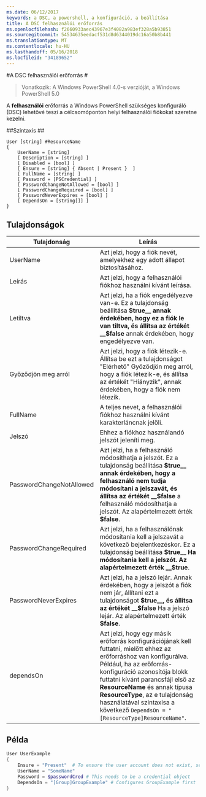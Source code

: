 ```yaml
---
ms.date: 06/12/2017
keywords: a DSC, a powershell, a konfiguráció, a beállítása
title: A DSC felhasználói erőforrás
ms.openlocfilehash: f2660933aec43967e3f4082a983ef328a5b93851
ms.sourcegitcommit: 54534635eedacf531d8d6344019dc16a50b8b441
ms.translationtype: MT
ms.contentlocale: hu-HU
ms.lasthandoff: 05/16/2018
ms.locfileid: "34189652"
---
```

#<a name="dsc-user-resource"></a>A DSC felhasználói erőforrás #


>Vonatkozik: A Windows PowerShell 4.0-s verzióját, a Windows PowerShell 5.0


A __felhasználói__ erőforrás a Windows PowerShell szükséges konfiguráló (DSC) lehetővé teszi a célcsomóponton helyi felhasználói fiókokat szeretne kezelni.


##<a name="syntax"></a>Szintaxis ##

```
User [string] #ResourceName
{
    UserName = [string]
    [ Description = [string] ]
    [ Disabled = [bool] ]
    [ Ensure = [string] { Absent | Present }  ]
    [ FullName = [string] ]
    [ Password = [PSCredential] ]
    [ PasswordChangeNotAllowed = [bool] ]
    [ PasswordChangeRequired = [bool] ]
    [ PasswordNeverExpires = [bool] ]
    [ DependsOn = [string[]] ]
}
```

## <a name="properties"></a>Tulajdonságok
|  Tulajdonság  |  Leírás   |
|---|---|
| UserName| Azt jelzi, hogy a fiók nevét, amelyekhez egy adott állapot biztosításához.|
| Leírás| Azt jelzi, hogy a felhasználói fiókhoz használni kívánt leírása.|
| Letiltva| Azt jelzi, ha a fiók engedélyezve van-e. Ez a tulajdonság beállítása __$true__ annak érdekében, hogy ez a fiók le van tiltva, és állítsa az értékét __$false__ annak érdekében, hogy engedélyezve van.|
| Győződjön meg arról| Azt jelzi, hogy a fiók létezik-e. Állítsa be ezt a tulajdonságot "Elérhető" Győződjön meg arról, hogy a fiók létezik-e, és állítsa az értékét "Hiányzik", annak érdekében, hogy a fiók nem létezik.|
| FullName| A teljes nevet, a felhasználói fiókhoz használni kívánt karakterláncnak jelöli.|
| Jelszó| Ehhez a fiókhoz használandó jelszót jeleníti meg. |
| PasswordChangeNotAllowed| Azt jelzi, ha a felhasználó módosíthatja a jelszót. Ez a tulajdonság beállítása __$true__ annak érdekében, hogy a felhasználó nem tudja módosítani a jelszavát, és állítsa az értékét __$false__ a felhasználó módosíthatja a jelszót. Az alapértelmezett érték __$false__.|
| PasswordChangeRequired| Azt jelzi, ha a felhasználónak módosítania kell a jelszavát a következő bejelentkezéskor. Ez a tulajdonság beállítása __$true__ Ha módosítania kell a jelszót. Az alapértelmezett érték __$true__.|
| PasswordNeverExpires| Azt jelzi, ha a jelszó lejár. Annak érdekében, hogy a jelszót a fiók nem jár, állítani ezt a tulajdonságot __$true__, és állítsa az értékét __$false__ Ha a jelszó lejár. Az alapértelmezett érték __$false__.|
| dependsOn | Azt jelzi, hogy egy másik erőforrás konfigurációjának kell futtatni, mielőtt ehhez az erőforráshoz van konfigurálva. Például, ha az erőforrás-konfiguráció azonosítója blokk futtatni kívánt parancsfájl első az __ResourceName__ és annak típusa __ResourceType__, az e tulajdonság használatával szintaxisa a következő `DependsOn = "[ResourceType]ResourceName"`.|

## <a name="example"></a>Példa

```powershell
User UserExample
{
    Ensure = "Present"  # To ensure the user account does not exist, set Ensure to "Absent"
    UserName = "SomeName"
    Password = $passwordCred # This needs to be a credential object
    DependsOn = "[Group]GroupExample" # Configures GroupExample first
}
```